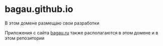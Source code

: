 # bagau.github.io
В этом домене размещаю свои разработки

Приложения с сайта [bagau.ru](bagau.ru) также располагаются в этом домене и в этом репозитории
